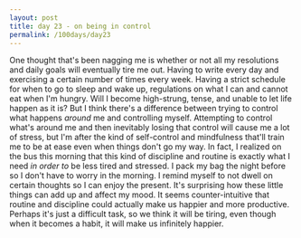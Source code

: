 ```yaml
---
layout: post
title: day 23 - on being in control
permalink: /100days/day23
---
```


One thought that's been nagging me is whether or not all my resolutions and daily goals will eventually tire me out. Having to write every day and exercising a certain number of times every week. Having a strict schedule for when to go to sleep and wake up, regulations on what I can and cannot eat when I'm hungry. Will I become high-strung, tense, and unable to let life happen as it is? But I think there's a difference between trying to control what happens *around* me and controlling myself. Attempting to control what's around me and then inevitably losing that control will cause me a lot of stress, but I'm after the kind of self-control and mindfulness that'll train me to be at ease even when things don't go my way. In fact, I realized on the bus this morning that this kind of discipline and routine is exactly what I need *in order to* be less tired and stressed. I pack my bag the night before so I don't have to worry in the morning. I remind myself to not dwell on certain thoughts so I can enjoy the present. It's surprising how these little things can add up and affect my mood. It seems counter-intuitive that routine and discipline could actually make us happier and more productive. Perhaps it's just a difficult task, so we think it will be tiring, even though when it becomes a habit, it will make us infinitely happier. 
